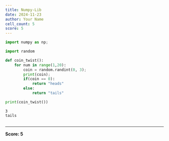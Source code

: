 ```yaml
---
title: Numpy-Lib
date: 2024-11-23
author: Your Name
cell_count: 5
score: 5
---
```


```python
import numpy as np;
```


```python
import random
```


```python
def coin_twist():
    for num in range(1,20):
        coin = random.randint(0, 3);
        print(coin);
        if(coin == 0):
            return "heads"
        else:
            return "tails"
```


```python
print(coin_twist())
```

    3
    tails



```python

```


---
**Score: 5**
